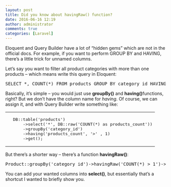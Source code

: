 ```yaml
---
layout: post
title: Did you know about havingRaw() function?
date: 2016-06-16 12:19
author: administrator
comments: true
categories: [Laravel]
---
```

Eloquent and Query Builder have a lot of “hidden gems” which are not in the official docs. For example, if you want to perform GROUP BY and HAVING, there’s a little trick for unnamed columns.

Let’s say you want to filter all product categories with more than one products – which means write this query in Eloquent:
<div id="crayon-576299083cc0f820817689" class="crayon-syntax crayon-theme-twilight crayon-font-monaco crayon-os-pc print-yes notranslate" data-settings=" minimize scroll-mouseover">
<div class="crayon-main">
<pre class="lang:default decode:true ">SELECT *, COUNT(*) FROM products GROUP BY category_id HAVING count(*) &gt; 1
</pre>
</div>
</div>
Basically, it’s simple – you would just use <b>groupBy()</b> and <b>having()</b>functions, right? But we don’t have the column name for <em>having</em>. Of course, we can assign it, and with Query Builder write something like:
<div id="crayon-576299083cc22189686425" class="crayon-syntax crayon-theme-twilight crayon-font-monaco crayon-os-pc print-yes notranslate" data-settings=" minimize scroll-mouseover">
<div class="crayon-plain-wrap"></div>
<div class="crayon-main">
<table class="crayon-table">
<tbody>
<tr class="crayon-row">
<td class="crayon-nums " data-settings="show">
<div class="crayon-nums-content">
<div class="crayon-num" data-line="crayon-576299083cc22189686425-1"></div>
</div></td>
<td class="crayon-code">
<div class="crayon-pre">
<div id="crayon-576299083cc22189686425-1" class="crayon-line">
<pre class="lang:default decode:true ">DB::table('products')
    -&gt;select('*', DB::raw('COUNT(*) as products_count'))
    -&gt;groupBy('category_id')
    -&gt;having('products_count', '&gt;' , 1)
    -&gt;get();</pre>
</div>
</div></td>
</tr>
</tbody>
</table>
</div>
</div>
But there’s a shorter way – there’s a function <b>havingRaw()</b>:
<div id="crayon-576299083cc2a735905265" class="crayon-syntax crayon-theme-twilight crayon-font-monaco crayon-os-pc print-yes notranslate" data-settings=" minimize scroll-mouseover">
<div class="crayon-main">
<pre class="lang:default decode:true  ">Product::groupBy('category_id')-&gt;havingRaw('COUNT(*) &gt; 1')-&gt;get();</pre>
</div>
</div>
You can add your wanted columns into <b>select()</b>, but essentially that’s a shortcut I wanted to briefly show you.
